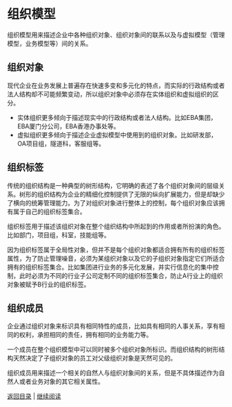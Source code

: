 组织模型
========

组织模型用来描述企业中各种组织对象、组织对象间的联系以及与虚拟模型（管理模型，业务模型等）间的关系。

## 组织对象 ##

现代企业在业务发展上普遍存在快速多变和多元化的特点，而实际的行政结构或者法人结构却不可能频繁变动，所以组织对象中必须存在实体组织和虚拟组织的区分。


- 实体组织更多倾向于描述现实中的行政结构或者法人结构。比如EBA集团，EBA厦门分公司，EBA香港办事处等。
- 虚拟组织更多倾向于描述企业虚拟模型中使用到的组织对象。比如研发部，OA项目组，隧道科，客服组等。


## 组织标签 ##

传统的组织结构是一种典型的树形结构，它明确的表述了各个组织对象间的层级关系。树形的组织结构为企业的精细化控制提供了无限的纵向扩展能力，但是却缺少了横向的统筹管理能力。为了对组织对象进行整体上的控制，每个组织对象应该拥有属于自己的组织标签集合。

组织标签用于描述该组织对象在整个组织结构中所起到的作用或者所扮演的角色。比如部门，项目组，科室，技能组等。

因为组织标签属于全局性对象，但并不是每个组织对象都适合拥有所有的组织标签属性，为了防止管理噪音，必须为某组织对象以及它的子组织对象指定它们所适合拥有的组织标签集合。比如集团进行业务的多元化发展，并实行信息化的集中控制，此时必须为不同的行业子公司定制不同的组织标签集合，防止A行业上的组织对象被赋予B行业的组织标签。


## 组织成员 ##

企业通过组织对象来标识具有相同特性的成员，比如具有相同的人事关系，享有相同的权利，承担相同的责任，拥有相同的业务能力等。

一个成员在整个组织模型中可以同时被多个组织对象所标识。而组织结构的树形结构天然决定了子组织对象的员工对父级组织对象是天然可见的。

组织成员用来描述一个相关的自然人与组织对象间的关系，但是不具体描述作为自然人或者业务对象的其它相关属性。



[返回目录](../toc.md) | [继续阅读](chapters/01.1.md)